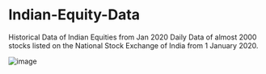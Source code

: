 # Indian-Equity-Data
Historical Data of Indian Equities from Jan 2020
Daily Data of almost 2000 stocks listed on the National Stock Exchange of India from 1 January 2020.



![image](https://user-images.githubusercontent.com/77392594/159693754-c45f7fda-e356-4705-861a-7f0ee4451a9a.png)

